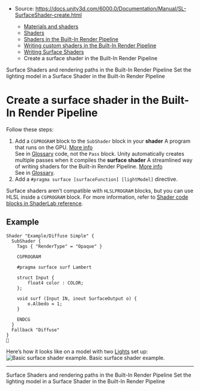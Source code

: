 * Source: https://docs.unity3d.com/6000.0/Documentation/Manual/SL-SurfaceShader-create.html

  * [Materials and shaders](https://docs.unity3d.com/6000.0/Documentation/Manual/materials-and-shaders.html)
  * [Shaders](https://docs.unity3d.com/6000.0/Documentation/Manual/Shaders.html)
  * [Shaders in the Built-In Render Pipeline](https://docs.unity3d.com/6000.0/Documentation/Manual/shader-built-in-birp-landing.html)
  * [Writing custom shaders in the Built-In Render Pipeline](https://docs.unity3d.com/6000.0/Documentation/Manual/writing-shaders-birp.html)
  * [Writing Surface Shaders](https://docs.unity3d.com/6000.0/Documentation/Manual/writing-surface-shaders.html)
  * Create a surface shader in the Built-In Render Pipeline


[](https://docs.unity3d.com/6000.0/Documentation/Manual/SL-RenderPipeline.html)
Surface Shaders and rendering paths in the Built-In Render Pipeline
[](https://docs.unity3d.com/6000.0/Documentation/Manual/SL-SurfaceShaderLighting.html)
Set the lighting model in a Surface Shader in the Built-In Render Pipeline
# Create a surface shader in the Built-In Render Pipeline
Follow these steps:
  1. Add a `CGPROGRAM` block to the `SubShader` block in your **shader** A program that runs on the GPU. [More info](https://docs.unity3d.com/6000.0/Documentation/Manual/Shaders.html)  
See in [Glossary](https://docs.unity3d.com/6000.0/Documentation/Manual/Glossary.html#Shader) code, not the `Pass` block. Unity automatically creates multiple passes when it compiles the **surface shader** A streamlined way of writing shaders for the Built-in Render Pipeline. [More info](https://docs.unity3d.com/6000.0/Documentation/Manual/SL-SurfaceShaders.html)  
See in [Glossary](https://docs.unity3d.com/6000.0/Documentation/Manual/Glossary.html#SurfaceShader).
  2. Add a `#pragma surface [surfaceFunction] [lightModel]` directive.


Surface shaders aren’t compatible with `HLSLPROGRAM` blocks, but you can use HLSL inside a `CGPROGRAM` block. For more information, refer to [Shader code blocks in ShaderLab reference](https://docs.unity3d.com/6000.0/Documentation/Manual/shader-shaderlab-code-blocks.html).
## Example
```
Shader "Example/Diffuse Simple" {
  SubShader {
    Tags { "RenderType" = "Opaque" }

    CGPROGRAM

    #pragma surface surf Lambert

    struct Input {
        float4 color : COLOR;
    };

    void surf (Input IN, inout SurfaceOutput o) {
        o.Albedo = 1;
    }

    ENDCG
  }
  Fallback "Diffuse"
}

```

Here’s how it looks like on a model with two [Lights](https://docs.unity3d.com/6000.0/Documentation/Manual/class-Light.html) set up: 
![Basic surface shader example.](https://docs.unity3d.com/6000.0/Documentation/uploads/Main/SurfaceShaderSimple.jpg) Basic surface shader example.
* * *
[](https://docs.unity3d.com/6000.0/Documentation/Manual/SL-RenderPipeline.html)
Surface Shaders and rendering paths in the Built-In Render Pipeline
[](https://docs.unity3d.com/6000.0/Documentation/Manual/SL-SurfaceShaderLighting.html)
Set the lighting model in a Surface Shader in the Built-In Render Pipeline
